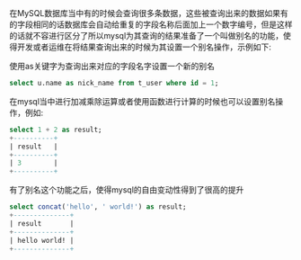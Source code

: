 
在MySQL数据库当中有的时候会查询很多条数据，这些被查询出来的数据如果有的字段相同的话数据库会自动给重复的字段名称后面加上一个数字编号，但是这样的话就不容进行区分了所以mysql为其查询的结果准备了一个叫做别名的功能，使得开发或者运维在将结果查询出来的时候为其设置一个别名操作，示例如下:

使用as关键字为查询出来对应的字段名字设置一个新的别名

```sql
select u.name as nick_name from t_user where id = 1;
```

在mysql当中进行加减乘除运算或者使用函数进行计算的时候也可以设置别名操作，例如:

```sql
select 1 + 2 as result;
+----------+
| result   |
+----------+
| 3        |
+----------+
```

有了别名这个功能之后，使得mysql的自由变动性得到了很高的提升

```sql
select concat('hello', ' world!') as result;
+--------------+
| result       |
+--------------+
| hello world! |
+--------------+
```
